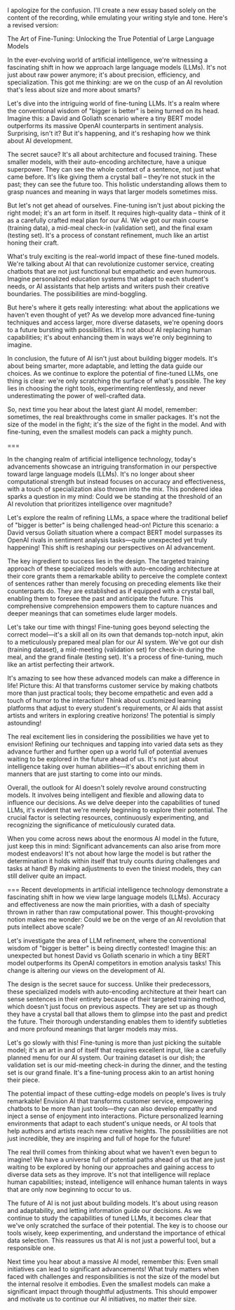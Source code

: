 I apologize for the confusion. I'll create a new essay based solely on the content of the recording, while emulating your writing style and tone. Here's a revised version:

The Art of Fine-Tuning: Unlocking the True Potential of Large Language Models

In the ever-evolving world of artificial intelligence, we're witnessing a fascinating shift in how we approach large language models (LLMs). It's not just about raw power anymore; it's about precision, efficiency, and specialization. This got me thinking: are we on the cusp of an AI revolution that's less about size and more about smarts?

Let's dive into the intriguing world of fine-tuning LLMs. It's a realm where the conventional wisdom of "bigger is better" is being turned on its head. Imagine this: a David and Goliath scenario where a tiny BERT model outperforms its massive OpenAI counterparts in sentiment analysis. Surprising, isn't it? But it's happening, and it's reshaping how we think about AI development.

The secret sauce? It's all about architecture and focused training. These smaller models, with their auto-encoding architecture, have a unique superpower. They can see the whole context of a sentence, not just what came before. It's like giving them a crystal ball – they're not stuck in the past; they can see the future too. This holistic understanding allows them to grasp nuances and meaning in ways that larger models sometimes miss.

But let's not get ahead of ourselves. Fine-tuning isn't just about picking the right model; it's an art form in itself. It requires high-quality data – think of it as a carefully crafted meal plan for our AI. We've got our main course (training data), a mid-meal check-in (validation set), and the final exam (testing set). It's a process of constant refinement, much like an artist honing their craft.

What's truly exciting is the real-world impact of these fine-tuned models. We're talking about AI that can revolutionize customer service, creating chatbots that are not just functional but empathetic and even humorous. Imagine personalized education systems that adapt to each student's needs, or AI assistants that help artists and writers push their creative boundaries. The possibilities are mind-boggling.

But here's where it gets really interesting: what about the applications we haven't even thought of yet? As we develop more advanced fine-tuning techniques and access larger, more diverse datasets, we're opening doors to a future bursting with possibilities. It's not about AI replacing human capabilities; it's about enhancing them in ways we're only beginning to imagine.

In conclusion, the future of AI isn't just about building bigger models. It's about being smarter, more adaptable, and letting the data guide our choices. As we continue to explore the potential of fine-tuned LLMs, one thing is clear: we're only scratching the surface of what's possible. The key lies in choosing the right tools, experimenting relentlessly, and never underestimating the power of well-crafted data.

So, next time you hear about the latest giant AI model, remember: sometimes, the real breakthroughs come in smaller packages. It's not the size of the model in the fight; it's the size of the fight in the model. And with fine-tuning, even the smallest models can pack a mighty punch.

===


In the changing realm of artificial intelligence technology, today's advancements showcase an intriguing transformation in our perspective toward large language models (LLMs). It's no longer about sheer computational strength but instead focuses on accuracy and effectiveness, with a touch of specialization also thrown into the mix. This pondered idea sparks a question in my mind: Could we be standing at the threshold of an AI revolution that prioritizes intelligence over magnitude? 

Let's explore the realm of refining LLMs, a space where the traditional belief of "bigger is better" is being challenged head-on! Picture this scenario: a David versus Goliath situation where a compact BERT model surpasses its OpenAI rivals in sentiment analysis tasks—quite unexpected yet truly happening! This shift is reshaping our perspectives on AI advancement. 

The key ingredient to success lies in the design. The targeted training approach of these specialized models with auto-encoding architecture at their core grants them a remarkable ability to perceive the complete context of sentences rather than merely focusing on preceding elements like their counterparts do. They are established as if equipped with a crystal ball, enabling them to foresee the past and anticipate the future. This comprehensive comprehension empowers them to capture nuances and deeper meanings that can sometimes elude larger models. 

Let's take our time with things! Fine-tuning goes beyond selecting the correct model—it's a skill all on its own that demands top-notch input, akin to a meticulously prepared meal plan for our AI system. We've got our dish (training dataset), a mid-meeting (validation set) for check-in during the meal, and the grand finale (testing set). It's a process of fine-tuning, much like an artist perfecting their artwork. 

It's amazing to see how these advanced models can make a difference in life! Picture this: AI that transforms customer service by making chatbots more than just practical tools; they become empathetic and even add a touch of humor to the interaction! Think about customized learning platforms that adjust to every student's requirements, or AI aids that assist artists and writers in exploring creative horizons! The potential is simply astounding!

The real excitement lies in considering the possibilities we have yet to envision! Refining our techniques and tapping into varied data sets as they advance further and further open up a world full of potential avenues waiting to be explored in the future ahead of us. It's not just about intelligence taking over human abilities—it's about enriching them in manners that are just starting to come into our minds. 

Overall, the outlook for AI doesn't solely revolve around constructing models. It involves being intelligent and flexible and allowing data to influence our decisions. As we delve deeper into the capabilities of tuned LLMs, it's evident that we're merely beginning to explore their potential. The crucial factor is selecting resources, continuously experimenting, and recognizing the significance of meticulously curated data.

When you come across news about the enormous AI model in the future, just keep this in mind: Significant advancements can also arise from more modest endeavors! It's not about how large the model is but rather the determination it holds within itself that truly counts during challenges and tasks at hand! By making adjustments to even the tiniest models, they can still deliver quite an impact. 

===
Recent developments in artificial intelligence technology demonstrate a fascinating shift in how we view large language models (LLMs). Accuracy and effectiveness are now the main priorities, with a dash of specialty thrown in rather than raw computational power. This thought-provoking notion makes me wonder: Could we be on the verge of an AI revolution that puts intellect above scale? 

Let's investigate the area of LLM refinement, where the conventional wisdom of "bigger is better" is being directly contested! Imagine this: an unexpected but honest David vs Goliath scenario in which a tiny BERT model outperforms its OpenAI competitors in emotion analysis tasks! This change is altering our views on the development of AI. 

The design is the secret sauce for success. Unlike their predecessors, these specialized models with auto-encoding architecture at their heart can sense sentences in their entirety because of their targeted training method, which doesn't just focus on previous aspects. They are set up as though they have a crystal ball that allows them to glimpse into the past and predict the future. Their thorough understanding enables them to identify subtleties and more profound meanings that larger models may miss. 

Let's go slowly with this! Fine-tuning is more than just picking the suitable model; it's an art in and of itself that requires excellent input, like a carefully planned menu for our AI system. Our training dataset is our dish; the validation set is our mid-meeting check-in during the dinner, and the testing set is our grand finale. It's a fine-tuning process akin to an artist honing their piece. 

The potential impact of these cutting-edge models on people's lives is truly remarkable! Envision AI that transforms customer service, empowering chatbots to be more than just tools—they can also develop empathy and inject a sense of enjoyment into interactions. Picture personalized learning environments that adapt to each student's unique needs, or AI tools that help authors and artists reach new creative heights. The possibilities are not just incredible, they are inspiring and full of hope for the future!

The real thrill comes from thinking about what we haven't even begun to imagine! We have a universe full of potential paths ahead of us that are just waiting to be explored by honing our approaches and gaining access to diverse data sets as they improve. It's not that intelligence will replace human capabilities; instead, intelligence will enhance human talents in ways that are only now beginning to occur to us. 

The future of AI is not just about building models. It's about using reason and adaptability, and letting information guide our decisions. As we continue to study the capabilities of tuned LLMs, it becomes clear that we've only scratched the surface of their potential. The key is to choose our tools wisely, keep experimenting, and understand the importance of ethical data selection. This reassures us that AI is not just a powerful tool, but a responsible one.

Next time you hear about a massive AI model, remember this: Even small initiatives can lead to significant advancements! What truly matters when faced with challenges and responsibilities is not the size of the model but the internal resolve it embodies. Even the smallest models can make a significant impact through thoughtful adjustments. This should empower and motivate us to continue our AI initiatives, no matter their size. 
